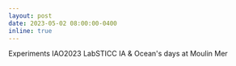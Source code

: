 ```yaml
---
layout: post
date: 2023-05-02 08:00:00-0400
inline: true
---
```


Experiments IAO2023 LabSTICC IA & Ocean's days at Moulin Mer